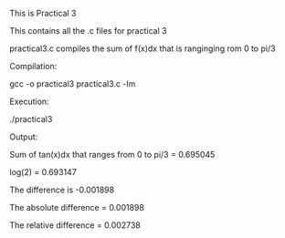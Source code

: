 ﻿This is Practical 3

This contains all the .c files for practical 3

practical3.c compiles the sum of f(x)dx that is ranginging rom 0 to pi/3

Compilation: 

gcc -o practical3 practical3.c -lm

Execution: 

./practical3

Output:

Sum of tan(x)dx that ranges from 0 to pi/3 = 0.695045

log(2) = 0.693147

The difference is -0.001898

The absolute difference = 0.001898

The relative difference = 0.002738
